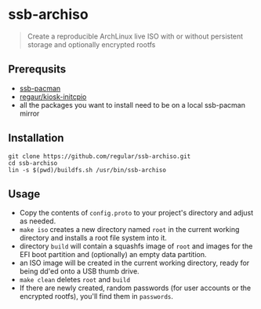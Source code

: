 ssb-archiso
===
> Create a reproducible ArchLinux live ISO with or without persistent storage and optionally encrypted rootfs


Prerequsits
---

- [ssb-pacman](https://github.com/regular/ssb-pacman)
- [regaur/kiosk-initcpio](https://github.com/regaur/kiosk-initcpio)
- all the packages you want to install need to be on a local ssb-pacman mirror

Installation
---

```
git clone https://github.com/regular/ssb-archiso.git
cd ssb-archiso
lin -s $(pwd)/buildfs.sh /usr/bin/ssb-archiso
```

Usage
--

- Copy the contents of `config.proto` to your project's directory and adjust as needed.
- `make iso` creates a new directory named `root` in the current working directory and installs a root file system into it.
- directory `build` will contain a squashfs image of `root` and images for the EFI boot partition and (optionally) an empty data partition.
- an ISO image will be created in the current working directory, ready for being dd'ed onto a USB thumb drive.
- `make clean` deletes `root` and `build`
- If there are newly created, random passwords (for user accounts or the encrypted rootfs), you'll find them in `passwords`.


